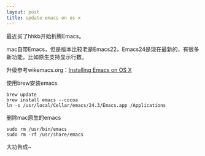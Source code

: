 ```yaml
---
layout: post
title: update emacs on os x
---
```

最近买了hhkb开始折腾Emacs。

mac自带Emacs，但是版本比较老是Emacs22，Emacs24是现在最新的，有很多新功能，比如原生支持显示行数。

升级参考wikemacs.org：[Installing Emacs on OS X](http://wikemacs.org/index.php/Installing_Emacs_on_OS_X)

使用brew安装emacs

```
brew update  
brew install emacs --cocoa  
ln -s /usr/local/Cellar/emacs/24.3/Emacs.app /Applications  
```

删除mac原生的emacs

```
sudo rm /usr/bin/emacs  
sudo rm -rf /usr/share/emacs  
```

大功告成~
